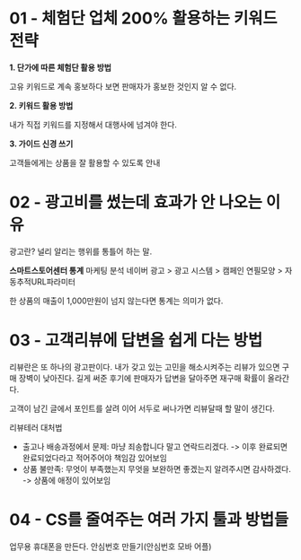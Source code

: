 # 01 - 체험단 업체 200% 활용하는 키워드 전략

**1. 단가에 따른 체험단 활용 방법**

고유 키워드로 계속 홍보하다 보면 판매자가 홍보한 것인지 알 수 없다.

**2. 키워드 활용 방법**

내가 직접 키워드를 지정해서 대행사에 넘겨야 한다.

**3. 가이드 신경 쓰기**

고객들에게는 상품을 잘 활용할 수 있도록 안내

# 02 - 광고비를 썼는데 효과가 안 나오는 이유

광고란? 널리 알리는 행위를 통틀어 하는 말.

**스마트스토어센터 통계**
마케팅 분석
네이버 광고 > 광고 시스템 > 캠페인 연필모양 > 자동추적URL파라미터

한 상품의 매출이 1,000만원이 넘지 않는다면 통계는 의미가 없다.

# 03 - 고객리뷰에 답변을 쉽게 다는 방법

리뷰란은 또 하나의 광고판이다.
내가 갖고 있는 고민을 해소시켜주는 리뷰가 있으면 구매 장벽이 낮아진다.
길게 써준 후기에 판매자가 답변을 달아주면 재구매 확률이 올라간다.

고객이 남긴 글에서 포인트를 살려 이어 서두로 써나가면 리뷰달때 할 말이 생긴다.

리뷰테러 대처법
 - 출고나 배송과정에서 문제: 마냥 죄송합니다 말고 연락드리겠다. -> 이후 완료되면 완료되었다라고 적어주어야 책임감 있어보임
 - 상품 불만족: 무엇이 부족했는지 무엇을 보완하면 좋겠는지 알려주시면 감사하겠다. -> 상품에 애정이 있어보임

# 04 - CS를 줄여주는 여러 가지 툴과 방법들

업무용 휴대폰을 만든다.
안심번호 만들기(안심번호 모바 어플)
